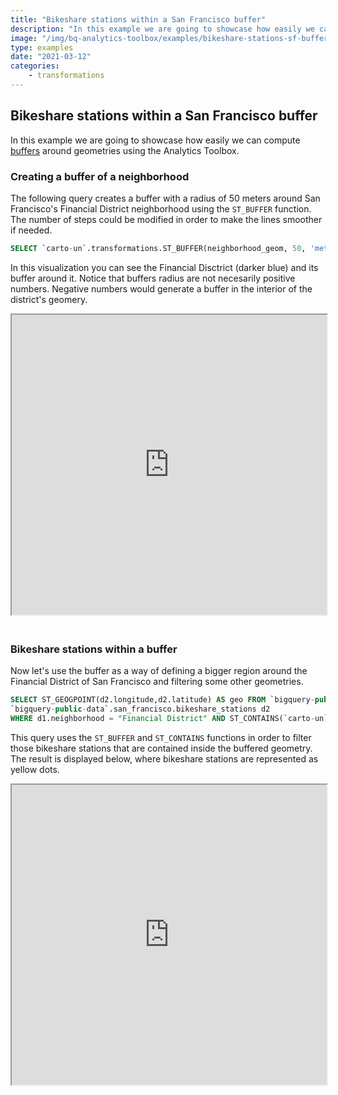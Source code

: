 ```yaml
---
title: "Bikeshare stations within a San Francisco buffer"
description: "In this example we are going to showcase how easily we can compute buffers around geometries using the Analytics Toolbox."
image: "/img/bq-analytics-toolbox/examples/bikeshare-stations-sf-buffer.png"
type: examples
date: "2021-03-12"
categories:
    - transformations
---
```

## Bikeshare stations within a San Francisco buffer

In this example we are going to showcase how easily we can compute [buffers](/analytics-toolbox-bq/sql-reference/transformations/#st_buffer) around geometries using the Analytics Toolbox.

### Creating a buffer of a neighborhood

The following query creates a buffer with a radius of 50 meters around San Francisco's Financial District neighborhood using the `ST_BUFFER` function. The number of steps could be modified in order to make the lines smoother if needed.

```sql
SELECT `carto-un`.transformations.ST_BUFFER(neighborhood_geom, 50, 'meters', 5) AS geo FROM `bigquery-public-data`.san_francisco_neighborhoods.boundaries WHERE neighborhood = "Financial District"
```

In this visualization you can see the Financial Disctrict (darker blue) and its buffer around it. Notice that buffers radius are not necesarily positive numbers. Negative numbers would generate a buffer in the interior of the district's geomery.

<iframe height=480px width=100% style='margin-bottom:20px' src="https://public.carto.com/builder/2d9418b4-adc8-485a-ae86-f7d9fd95510d" title="San Francisco buffer."></iframe>


### Bikeshare stations within a buffer

Now let's use the buffer as a way of defining a bigger region around the Financial District of San Francisco and filtering some other geometries.

```sql
SELECT ST_GEOGPOINT(d2.longitude,d2.latitude) AS geo FROM `bigquery-public-data`.san_francisco_neighborhoods.boundaries d1,
`bigquery-public-data`.san_francisco.bikeshare_stations d2
WHERE d1.neighborhood = "Financial District" AND ST_CONTAINS(`carto-un`.transformations.ST_BUFFER(d1.neighborhood_geom, 50, 'meters', 5), ST_GEOGPOINT(d2.longitude, d2.latitude))
```
This query uses the `ST_BUFFER` and `ST_CONTAINS` functions in order to filter those bikeshare stations that are contained inside the buffered geometry. The result is displayed below, where bikeshare stations are represented as yellow dots.

<iframe height=480px width=100% style='margin-bottom:20px' src="https://public.carto.com/builder/aca3efb9-c0dd-4dc1-9679-9f71a4632af3" title="US airports routes interpolation."></iframe>
